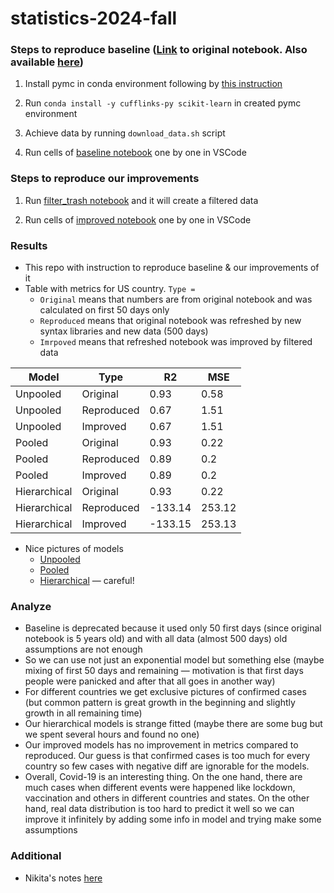# statistics-2024-fall

### Steps to reproduce baseline ([Link](baseline_original.ipynb) to original notebook. Also available [here](https://www.kaggle.com/code/hotessy/capri-exponential-model-using-pymc3))

1. Install pymc in conda environment following by [this instruction](https://www.pymc.io/projects/docs/en/stable/installation.html)

2. Run `conda install -y cufflinks-py scikit-learn` in created pymc environment

3. Achieve data by running `download_data.sh` script

4. Run cells of [baseline notebook](baseline_reproduced.ipynb) one by one in VSCode

### Steps to reproduce our improvements

1. Run [filter_trash notebook](filter_trash.ipynb) and it will create a filtered data

2. Run cells of [improved notebook](baseline_improved.ipynb) one by one in VSCode

### Results

- This repo with instruction to reproduce baseline & our improvements of it
- Table with metrics for US country. `Type = `
  - `Original` means that numbers are from original notebook and was calculated on first 50 days only
  - `Reproduced` means that original notebook was refreshed by new syntax libraries and new data (500 days)
  - `Imrpoved` means that refreshed notebook was improved by filtered data 

| Model        | Type | R2   | MSE  |
| -------------  | ------------- | ------------- | ------------- |
| Unpooled     | Original   | 0.93    | 0.58   | 
| Unpooled     | Reproduced  | 0.67    | 1.51   | 
| Unpooled     | Improved  | 0.67    | 1.51   | 
| Pooled       | Original   | 0.93    | 0.22   |
| Pooled       | Reproduced  | 0.89    | 0.2    |
| Pooled       | Improved | 0.89 | 0.2 |
| Hierarchical | Original   | 0.93    | 0.22   |
| Hierarchical | Reproduced  | -133.14 | 253.12 |
| Hierarchical | Improved  | -133.15 | 253.13 |

- Nice pictures of models
  - [Unpooled](unpooled_model.png.png)
  - [Pooled](pooled_model.png.png)
  - [Hierarchical](hierarchical_model.png.png) — careful!

### Analyze

- Baseline is deprecated because it used only 50 first days (since original notebook is 5 years old) and with all data (almost 500 days) old assumptions are not enough
- So we can use not just an exponential model but something else (maybe mixing of first 50 days and remaining — motivation is that first days people were panicked and after that all goes in another way)
- For different countries we get exclusive pictures of confirmed cases (but common pattern is great growth in the beginning and slightly growth in all remaining time)
- Our hierarchical models is strange fitted (maybe there are some bug but we spent several hours and found no one)
- Our improved models has no improvement in metrics compared to reproduced. Our guess is that confirmed cases is too much for every country so few cases with negative diff are ignorable for the models.
- Overall, Covid-19 is an interesting thing. On the one hand, there are much cases when different events were happened like lockdown, vaccination and others in different countries and states. On the other hand, real data distribution is too hard to predict it well so we can improve it infinitely by adding some info in model and trying make some assumptions

### Additional

- Nikita's notes [here](Nikita's-notes.md)
